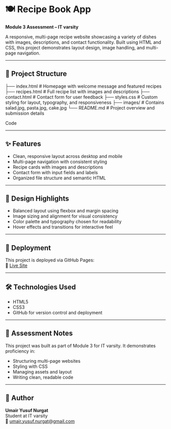 # 🍽️ Recipe Book App  
**Module 3 Assessment – IT varsity**

A responsive, multi-page recipe website showcasing a variety of dishes with images, descriptions, and contact functionality. Built using HTML and CSS, this project demonstrates layout design, image handling, and multi-page navigation.

---

## 📁 Project Structure
├── index.html # Homepage with welcome message and featured recipes ├── recipes.html # Full recipe list with images and descriptions ├── contact.html # Contact form for user feedback ├── styles.css # Custom styling for layout, typography, and responsiveness ├── images/ # Contains salad.jpg, pasta.jpg, cake.jpg └── README.md # Project overview and submission details

Code

---

## ✨ Features
- Clean, responsive layout across desktop and mobile
- Multi-page navigation with consistent styling
- Recipe cards with images and descriptions
- Contact form with input fields and labels
- Organized file structure and semantic HTML

---

## 🎨 Design Highlights
- Balanced layout using flexbox and margin spacing  
- Image sizing and alignment for visual consistency  
- Color palette and typography chosen for readability  
- Hover effects and transitions for interactive feel

---

## 🚀 Deployment
This project is deployed via GitHub Pages:  
🔗 [Live Site](https://umairyusufnurgat-cloud.github.io/Module-3-Assessment-1/)

---

## 🛠️ Technologies Used
- HTML5  
- CSS3  
- GitHub for version control and deployment

---

## 📌 Assessment Notes
This project was built as part of Module 3 for IT varsity. It demonstrates proficiency in:
- Structuring multi-page websites  
- Styling with CSS  
- Managing assets and layout  
- Writing clean, readable code

---

## 🙋 Author
**Umair Yusuf Nurgat**  
Student at IT varsity  
📧 umair.yusuf.nurgat@gmail.com

